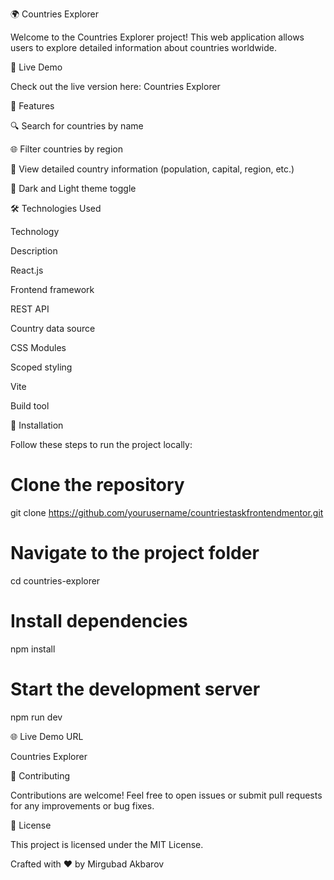 🌍 Countries Explorer

Welcome to the Countries Explorer project! This web application allows users to explore detailed information about countries worldwide.

🔗 Live Demo

Check out the live version here: Countries Explorer

📌 Features

🔍 Search for countries by name

🌐 Filter countries by region

📄 View detailed country information (population, capital, region, etc.)

🌙 Dark and Light theme toggle

🛠️ Technologies Used

Technology

Description

React.js

Frontend framework

REST API

Country data source

CSS Modules

Scoped styling

Vite

Build tool

🚀 Installation

Follow these steps to run the project locally:

# Clone the repository
git clone https://github.com/yourusername/countriestaskfrontendmentor.git

# Navigate to the project folder
cd countries-explorer

# Install dependencies
npm install

# Start the development server
npm run dev

🌐 Live Demo URL

Countries Explorer

🤝 Contributing

Contributions are welcome! Feel free to open issues or submit pull requests for any improvements or bug fixes.

📄 License

This project is licensed under the MIT License.

Crafted with ❤️ by Mirgubad Akbarov
